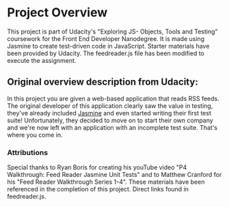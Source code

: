 # Project Overview

This project is part of Udacity's "Exploring JS- Objects, Tools and Testing" coursework for the Front End Developer Nanodegree. It is made using Jasmine to create test-driven code in JavaScript. Starter materials have been provided by Udacity. The feedreader.js file has been modified to execute the assignment. 


## Original overview description from Udacity:

In this project you are given a web-based application that reads RSS feeds. The original developer of this application clearly saw the value in testing, they've already included [Jasmine](http://jasmine.github.io/) and even started writing their first test suite! Unfortunately, they decided to move on to start their own company and we're now left with an application with an incomplete test suite. That's where you come in.


### Attributions

Special thanks to Ryan Boris for creating his youTube video "P4 Walkthrough: Feed Reader Jasmine Unit Tests" and to Matthew Cranford for his "Feed Reader Walkthrough Series 1-4". These materials have been referenced in the completion of this project. Direct links found in feedreader.js. 




